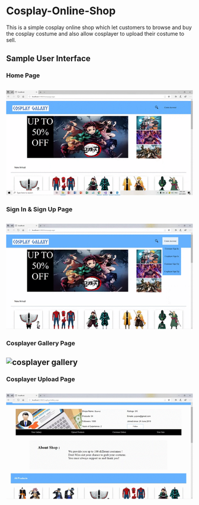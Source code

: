 # Cosplay-Online-Shop
This is a simple cosplay online shop which let customers to browse and buy the cosplay costume and also allow cosplayer to upload their costume to sell.
## Sample User Interface
### Home Page
![home](https://github.com/yujune/Cosplay-Online-Shop/blob/master/screenshots/home.gif)
--

### Sign In & Sign Up Page
![signIn signUp](https://github.com/yujune/Cosplay-Online-Shop/blob/master/screenshots/SignInUp.gif)
--

### Cosplayer Gallery Page
![cosplayer gallery](https://github.com/yujune/Cosplay-Online-Shop/blob/master/screenshots/CosplayerView.gif)
--

### Cosplayer Upload Page
![upload](https://github.com/yujune/Cosplay-Online-Shop/blob/master/screenshots/CosplayerUpload.gif)
--
